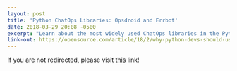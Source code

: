 ```yaml
---
layout: post
title: 'Python ChatOps Libraries: Opsdroid and Errbot'
date: 2018-03-29 20:08 -0500
excerpt: "Learn about the most widely used ChatOps libraries in the Python world—what each does well and how to get started."
link-out: https://opensource.com/article/18/2/why-python-devs-should-use-pipenv
---
```


<script type="text/javascript">
window.location.href = "{{ page.link-out }}";
</script>

If you are not redirected, please visit <a href="{{ post.link-out }}">this</a> link!
